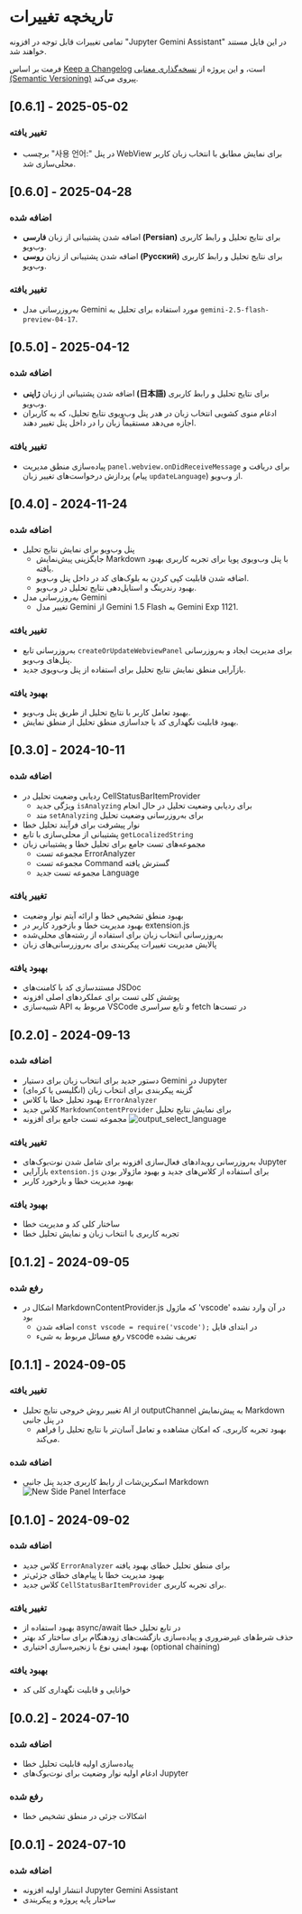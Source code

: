 # تاریخچه تغییرات

تمامی تغییرات قابل توجه در افزونه "Jupyter Gemini Assistant" در این فایل مستند خواهند شد.

فرمت بر اساس [Keep a Changelog](https://keepachangelog.com/en/1.0.0/) است،
و این پروژه از [نسخه‌گذاری معنایی (Semantic Versioning)](https://semver.org/spec/v2.0.0.html) پیروی می‌کند.

## [0.6.1] - 2025-05-02

### تغییر یافته

- برچسب "사용 언어:" در پنل WebView برای نمایش مطابق با انتخاب زبان کاربر محلی‌سازی شد.

## [0.6.0] - 2025-04-28

### اضافه شده

- اضافه شدن پشتیبانی از زبان **فارسی (Persian)** برای نتایج تحلیل و رابط کاربری وب‌ویو.
- اضافه شدن پشتیبانی از زبان **روسی (Русский)** برای نتایج تحلیل و رابط کاربری وب‌ویو.

### تغییر یافته

- به‌روزرسانی مدل Gemini مورد استفاده برای تحلیل به `gemini-2.5-flash-preview-04-17`.

## [0.5.0] - 2025-04-12

### اضافه شده

- اضافه شدن پشتیبانی از زبان **ژاپنی (日本語)** برای نتایج تحلیل و رابط کاربری وب‌ویو.
- ادغام منوی کشویی انتخاب زبان در هدر پنل وب‌ویوی نتایج تحلیل، که به کاربران اجازه می‌دهد مستقیماً زبان را در داخل پنل تغییر دهند.

### تغییر یافته

- پیاده‌سازی منطق مدیریت `panel.webview.onDidReceiveMessage` برای دریافت و پردازش درخواست‌های تغییر زبان (پیام `updateLanguage`) از وب‌ویو.

## [0.4.0] - 2024-11-24

### اضافه شده

- پنل وب‌ویو برای نمایش نتایج تحلیل
  - جایگزینی پیش‌نمایش Markdown با پنل وب‌ویوی پویا برای تجربه کاربری بهبود یافته.
  - اضافه شدن قابلیت کپی کردن به بلوک‌های کد در داخل پنل وب‌ویو.
  - بهبود رندرینگ و استایل‌دهی نتایج تحلیل در وب‌ویو.
- به‌روزرسانی مدل Gemini
  - تغییر مدل Gemini از Gemini 1.5 Flash به Gemini Exp 1121.

### تغییر یافته

- به‌روزرسانی تابع `createOrUpdateWebviewPanel` برای مدیریت ایجاد و به‌روزرسانی پنل‌های وب‌ویو.
- بازآرایی منطق نمایش نتایج تحلیل برای استفاده از پنل وب‌ویوی جدید.

### بهبود یافته

- بهبود تعامل کاربر با نتایج تحلیل از طریق پنل وب‌ویو.
- بهبود قابلیت نگهداری کد با جداسازی منطق تحلیل از منطق نمایش.

## [0.3.0] - 2024-10-11

### اضافه شده

- ردیابی وضعیت تحلیل در CellStatusBarItemProvider
  - ویژگی جدید `isAnalyzing` برای ردیابی وضعیت تحلیل در حال انجام
  - متد `setAnalyzing` برای به‌روزرسانی وضعیت تحلیل
- نوار پیشرفت برای فرآیند تحلیل خطا
- پشتیبانی از محلی‌سازی با تابع `getLocalizedString`
- مجموعه‌های تست جامع برای تحلیل خطا و پشتیبانی زبان
  - مجموعه تست ErrorAnalyzer
  - مجموعه تست Command گسترش یافته
  - مجموعه تست جدید Language

### تغییر یافته

- بهبود منطق تشخیص خطا و ارائه آیتم نوار وضعیت
- بهبود مدیریت خطا و بازخورد کاربر در extension.js
- به‌روزرسانی انتخاب زبان برای استفاده از رشته‌های محلی‌شده
- پالایش مدیریت تغییرات پیکربندی برای به‌روزرسانی‌های زبان

### بهبود یافته

- مستندسازی کد با کامنت‌های JSDoc
- پوشش کلی تست برای عملکردهای اصلی افزونه
- شبیه‌سازی API مربوط به VSCode و تابع سراسری fetch در تست‌ها

## [0.2.0] - 2024-09-13

### اضافه شده

- دستور جدید برای انتخاب زبان برای دستیار Gemini در Jupyter
- گزینه پیکربندی برای انتخاب زبان (انگلیسی یا کره‌ای)
- بهبود تحلیل خطا با کلاس `ErrorAnalyzer`
- کلاس جدید `MarkdownContentProvider` برای نمایش نتایج تحلیل
- مجموعه تست جامع برای افزونه
  ![output_select_language](https://github.com/user-attachments/assets/4383f5ef-3c56-4cc5-aa7f-2a32e04a7ef0)

### تغییر یافته

- به‌روزرسانی رویدادهای فعال‌سازی افزونه برای شامل شدن نوت‌بوک‌های Jupyter
- بازآرایی `extension.js` برای استفاده از کلاس‌های جدید و بهبود ماژولار بودن
- بهبود مدیریت خطا و بازخورد کاربر

### بهبود یافته

- ساختار کلی کد و مدیریت خطا
- تجربه کاربری با انتخاب زبان و نمایش تحلیل خطا

## [0.1.2] - 2024-09-05

### رفع شده

- اشکال در MarkdownContentProvider.js که ماژول 'vscode' در آن وارد نشده بود
  - اضافه شدن `const vscode = require('vscode');` در ابتدای فایل
  - رفع مسائل مربوط به شیء vscode تعریف نشده

## [0.1.1] - 2024-09-05

### تغییر یافته

- تغییر روش خروجی نتایج تحلیل AI از outputChannel به پیش‌نمایش Markdown در پنل جانبی
  - بهبود تجربه کاربری، که امکان مشاهده و تعامل آسان‌تر با نتایج تحلیل را فراهم می‌کند.

### اضافه شده

- اسکرین‌شات از رابط کاربری جدید پنل جانبی Markdown
  ![New Side Panel Interface](https://github.com/user-attachments/assets/5445d853-490c-469f-a060-5f6919d071e4)

## [0.1.0] - 2024-09-02

### اضافه شده

- کلاس جدید `ErrorAnalyzer` برای منطق تحلیل خطای بهبود یافته
- بهبود مدیریت خطا با پیام‌های خطای جزئی‌تر
- کلاس جدید `CellStatusBarItemProvider` برای تجربه کاربری.

### تغییر یافته

- بهبود استفاده از async/await در تابع تحلیل خطا
- حذف شرط‌های غیرضروری و پیاده‌سازی بازگشت‌های زودهنگام برای ساختار کد بهتر
- بهبود ایمنی نوع با زنجیره‌سازی اختیاری (optional chaining)

### بهبود یافته

- خوانایی و قابلیت نگهداری کلی کد

## [0.0.2] - 2024-07-10

### اضافه شده

- پیاده‌سازی اولیه قابلیت تحلیل خطا
- ادغام اولیه نوار وضعیت برای نوت‌بوک‌های Jupyter

### رفع شده

- اشکالات جزئی در منطق تشخیص خطا

## [0.0.1] - 2024-07-10

### اضافه شده

- انتشار اولیه افزونه Jupyter Gemini Assistant
- ساختار پایه پروژه و پیکربندی